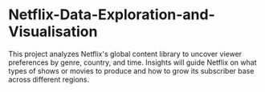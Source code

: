 # Netflix-Data-Exploration-and-Visualisation
This project analyzes Netflix's global content library to uncover viewer preferences by genre, country, and time. Insights will guide Netflix on what types of shows or movies to produce and how to grow its subscriber base across different regions.
